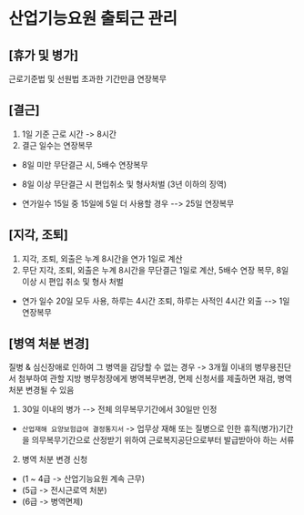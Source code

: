 # 산업기능요원 출퇴근 관리

## [휴가 및 병가]
근로기준법 및 선원법
초과한 기간만큼 연장복무

## [결근]
1. 1일 기준 근로 시간 -> 8시간
2. 결근 일수는 연장복무
- 8일 미만 무단결근 시, 5배수 연장복무
- 8일 이상 무단결근 시 편입취소 및 형사처벌 (3년 이하의 징역)

- 연가일수 15일 중 15일에 5일 더 사용할 경우 --> 25일 연장복무

## [지각, 조퇴]
1. 지각, 조퇴, 외출은 누계 8시간을 연가 1일로 계산
2. 무단 지각, 조퇴, 외출은 누계 8시간을 무단결근 1일로 계산, 5배수 연장 복무, 8일 이상 시 편입 취소 및 형사 처벌

- 연가 일수 20일 모두 사용, 하루는 4시간 조퇴, 하루는 사적인 4시간 외출 --> 1일 연장복무

## [병역 처분 변경]
질병 & 심신장애로 인하여 그 병역을 감당할 수 없는 경우 -> 3개월 이내의 병무용진단서 첨부하여
관할 지방 병무청장에게 병역복무변경, 면제 신청서를 제출하면 재검, 병역처분 변경될 수 있음

1. 30일 이내의 병가 --> 전체 의무복무기간에서 30일만 인정
- `산업재해 요양보험급여 결정통지서` -> 업무상 재해 또는 질병으로 인한 휴직(병가)기간을 의무복무기간으로 산정받기 위하여 근로복지공단으로부터 발급받아야 하는 서류
2. 병역 처분 변경 신청
- (1 ~ 4급 -> 산업기능요원 계속 근무)
- (5급 -> 전시근로역 처분)
- (6급 -> 병역면제)
